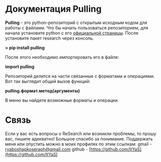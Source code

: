 # Документация Pulling
**Pulling** - это python-репозиторий с открытым исходным кодом для работы с файлами.
Что бы начать пользоваться репозиторием, для начала установите python c его [официальной страницы](https://www.python.org/downloads/). После установите пакет research через консоль.</p>

**> pip install pulling**

После этого необходимо импортировать его в файле:

**import pulling**

Репозиторий делится на части связанные с форматами и операциями. Вот так выглядит общий вызов функций:

**pulling.формат.метод(аргументы)**

В меню вы найдете возможные форматы и операции.
# Связь
Если у вас есть вопросы о ReSearch или возникли проблемы, то прошу вас, пишите адекватно! Большое спасибо за понимание.
Поддержать меня или опустить можно в моих профилях по этим ссылкам:
gmail - ryaboshapkoseraph@gmail.com
github - [https://github.com/ItYaS](https://github.com/ItYaS)